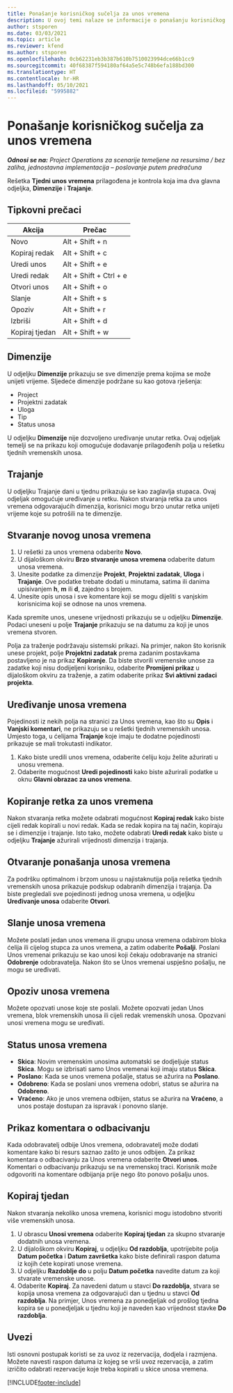 ```yaml
---
title: Ponašanje korisničkog sučelja za unos vremena
description: U ovoj temi nalaze se informacije o ponašanju korisničkog sučelja za unos vremena.
author: stsporen
ms.date: 03/03/2021
ms.topic: article
ms.reviewer: kfend
ms.author: stsporen
ms.openlocfilehash: 0cb62231eb3b387b610b7510023994dce66b1cc9
ms.sourcegitcommit: 40f68387f594180af64a5e5c748b6efa188bd300
ms.translationtype: HT
ms.contentlocale: hr-HR
ms.lasthandoff: 05/10/2021
ms.locfileid: "5995882"
---
```

# <a name="time-entry-ui-behavior"></a>Ponašanje korisničkog sučelja za unos vremena

_**Odnosi se na:** Project Operations za scenarije temeljene na resursima / bez zaliha, jednostavna implementacija – poslovanje putem predračuna_


Rešetka **Tjedni unos vremena** prilagođena je kontrola koja ima dva glavna odjeljka, **Dimenzije** i **Trajanje**.

## <a name="keyboard-shortcuts"></a>Tipkovni prečaci
| Akcija        | Prečac                  |
|------------   |------------------------   |
| Novo           | Alt + Shift + n           |
| Kopiraj redak      | Alt + Shift + c           |
| Uredi unos    | Alt + Shift + e           |
| Uredi redak      | Alt + Shift + Ctrl + e    |
| Otvori unos    | Alt + Shift + o           |
| Slanje        | Alt + Shift + s           |
| Opoziv        | Alt + Shift + r           |
| Izbriši        | Alt + Shift + d           |
| Kopiraj tjedan     | Alt + Shift + w           |

## <a name="dimensions"></a>Dimenzije
U odjeljku **Dimenzije** prikazuju se sve dimenzije prema kojima se može unijeti vrijeme. Sljedeće dimenzije podržane su kao gotova rješenja:

  - Project
  - Projektni zadatak
  - Uloga
  - Tip
  - Status unosa

U odjeljku **Dimenzije** nije dozvoljeno uređivanje unutar retka. Ovaj odjeljak temelji se na prikazu koji omogućuje dodavanje prilagođenih polja u rešetku tjednih vremenskih unosa.

## <a name="duration"></a>Trajanje
U odjeljku Trajanje dani u tjednu prikazuju se kao zaglavlja stupaca. Ovaj odjeljak omogućuje uređivanje u retku. Nakon stvaranja retka za unos vremena odgovarajućih dimenzija, korisnici mogu brzo unutar retka unijeti vrijeme koje su potrošili na te dimenzije.

## <a name="create-a-new-time-entry"></a>Stvaranje novog unosa vremena

1. U rešetki za unos vremena odaberite **Novo**. 
2. U dijaloškom okviru **Brzo stvaranje unosa vremena** odaberite datum unosa vremena.
3. Unesite podatke za dimenzije **Projekt**, **Projektni zadatak**, **Uloga** i **Trajanje**. Ove podatke trebate dodati u minutama, satima ili danima upisivanjem **h**, **m** ili **d**, zajedno s brojem. 
4. Unesite opis unosa i sve komentare koji se mogu dijeliti s vanjskim korisnicima koji se odnose na unos vremena. 

Kada spremite unos, unesene vrijednosti prikazuju se u odjeljku **Dimenzije**. Podaci uneseni u polje **Trajanje** prikazuju se na datumu za koji je unos vremena stvoren.

Polja za traženje podržavaju sistemski prikazi. Na primjer, nakon što korisnik unese projekt, polje **Projektni zadatak** prema zadanim postavkama postavljeno je na prikaz **Kopiranje**. Da biste stvorili vremenske unose za zadatke koji nisu dodijeljeni korisniku, odaberite **Promijeni prikaz** u dijaloškom okviru za traženje, a zatim odaberite prikaz **Svi aktivni zadaci projekta**.

## <a name="edit-a-time-entry"></a>Uređivanje unosa vremena 
Pojedinosti iz nekih polja na stranici za Unos vremena, kao što su **Opis** i **Vanjski komentari**, ne prikazuju se u rešetki tjednih vremenskih unosa. Umjesto toga, u ćelijama **Trajanje** koje imaju te dodatne pojedinosti prikazuje se mali trokutasti indikator. 

1. Kako biste uredili unos vremena, odaberite ćeliju koju želite ažurirati u unosu vremena.
2. Odaberite mogućnost **Uredi pojedinosti** kako biste ažurirali podatke u oknu **Glavni obrazac za unos vremena**. 

## <a name="copy-a-time-entry-row"></a>Kopiranje retka za unos vremena
Nakon stvaranja retka možete odabrati mogućnost **Kopiraj redak** kako biste cijeli redak kopirali u novi redak. Kada se redak kopira na taj način, kopiraju se i dimenzije i trajanje. Isto tako, možete odabrati **Uredi redak** kako biste u odjeljku **Trajanje** ažurirali vrijednosti dimenzija i trajanja.

## <a name="open-a-time-entry-behavior"></a>Otvaranje ponašanja unosa vremena
Za podršku optimalnom i brzom unosu u najistaknutija polja rešetka tjednih vremenskih unosa prikazuje podskup odabranih dimenzija i trajanja. Da biste pregledali sve pojedinosti jednog unosa vremena, u odjeljku **Uređivanje unosa** odaberite **Otvori**.

## <a name="submit-a-time-entry"></a>Slanje unosa vremena
Možete poslati jedan unos vremena ili grupu unosa vremena odabirom bloka ćelija ili cijelog stupca za unos vremena, a zatim odaberite **Pošalji**. Poslani Unos vremenai prikazuju se kao unosi koji čekaju odobravanje na stranici **Odobrenje** odobravatelja. Nakon što se Unos vremenai uspješno pošalju, ne mogu se uređivati.

## <a name="recall-a-time-entry"></a>Opoziv unosa vremena
Možete opozvati unose koje ste poslali. Možete opozvati jedan Unos vremena, blok vremenskih unosa ili cijeli redak vremenskih unosa. Opozvani unosi vremena mogu se uređivati.

## <a name="time-entry-status"></a>Status unosa vremena

- **Skica**: Novim vremenskim unosima automatski se dodjeljuje status **Skica**. Mogu se izbrisati samo Unos vremenai koji imaju status **Skica**.
- **Poslano**: Kada se unos vremena pošalje, status se ažurira na **Poslano**. 
- **Odobreno**: Kada se poslani unos vremena odobri, status se ažurira na **Odobreno**. 
- **Vraćeno**: Ako je unos vremena odbijen, status se ažurira na **Vraćeno**, a unos postaje dostupan za ispravak i ponovno slanje. 

## <a name="view-rejection-comments"></a>Prikaz komentara o odbacivanju
Kada odobravatelj odbije Unos vremena, odobravatelj može dodati komentare kako bi resurs saznao zašto je unos odbijen. Za prikaz komentara o odbacivanju za Unos vremena odaberite **Otvori unos**. Komentari o odbacivanju prikazuju se na vremenskoj traci. Korisnik može odgovoriti na komentare odbijanja prije nego što ponovo pošalju unos.

## <a name="copy-week"></a>Kopiraj tjedan
Nakon stvaranja nekoliko unosa vremena, korisnici mogu istodobno stvoriti više vremenskih unosa.

1. U obrascu **Unosi vremena** odaberite **Kopiraj tjedan** za skupno stvaranje dodatnih unosa vremena. 
2. U dijaloškom okviru **Kopiraj**, u odjeljku **Od razdoblja**, upotrijebite polja **Datum početka** i **Datum završetka** kako biste definirali raspon datuma iz kojih ćete kopirati unose vremena. 
3. U odjeljku **Razdoblje do** u polju **Datum početka** navedite datum za koji stvarate vremenske unose. 
4. Odaberite **Kopiraj**. Za navedeni datum u stavci **Do razdoblja**, stvara se kopija unosa vremena za odgovarajući dan u tjednu u stavci **Od razdoblja**. Na primjer, Unos vremena za ponedjeljak od prošlog tjedna kopira se u ponedjeljak u tjednu koji je naveden kao vrijednost stavke **Do razdoblja**.

## <a name="import"></a>Uvezi
Isti osnovni postupak koristi se za uvoz iz rezervacija, dodjela i razmjena. Možete navesti raspon datuma iz kojeg se vrši uvoz rezervacija, a zatim izričito odabrati rezervacije koje treba kopirati u skice unosa vremena. 


[!INCLUDE[footer-include](../includes/footer-banner.md)]
